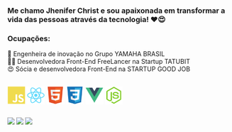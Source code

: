 ### Me chamo Jhenifer Christ e sou apaixonada em transformar a vida das pessoas através da tecnologia! ❤😍

### Ocupações:

 🔭 Engenheira de inovação no Grupo YAMAHA BRASIL<br>
 🐱‍👤 Desenvolvedora Front-End FreeLancer na Startup TATUBIT <br>
 😍 Sócia e desenvolvedora Front-End na STARTUP GOOD JOB<br>

 
  <div style="display: inline_block"><br>
  <img align="center" alt="Jheni-Js" height="40" width="40" src="https://raw.githubusercontent.com/devicons/devicon/master/icons/javascript/javascript-plain.svg">
  <img align="center" alt="Jheni-React" height="40" width="40" src="https://raw.githubusercontent.com/devicons/devicon/master/icons/react/react-original.svg">
  <img align="center" alt="Jheni-HTML" height="40" width="40" src="https://raw.githubusercontent.com/devicons/devicon/master/icons/html5/html5-original.svg">
  <img align="center" alt="Jheni-CSS" height="40" width="40" src="https://raw.githubusercontent.com/devicons/devicon/master/icons/css3/css3-original.svg">
  <img align="center" alt="Jheni-VueJs" height="40" width="40" src="https://github.com/devicons/devicon/blob/master/icons/vuejs/vuejs-original.svg">
  <img align="center" alt="Jheni-nodeJs" height="40" width="40" src="https://github.com/devicons/devicon/blob/master/icons/nodejs/nodejs-original.svg">
  </div>
  
  ##

  
  <div> 
  <a href="https://instagram.com/jheniferchrist" target="_blank"><img src="https://img.shields.io/badge/-Instagram-%23E4405F?style=for-the-badge&logo=instagram&logoColor=white" target="_blank"></a>
  <a href = "mailto:jheniferchrist.95@gmail.com"><img src="https://img.shields.io/badge/-Gmail-%23333?style=for-the-badge&logo=gmail&logoColor=white" target="_blank"></a>
  <a href="https://www.linkedin.com/in/jjheniferchrist/" target="_blank"><img src="https://img.shields.io/badge/-LinkedIn-%230077B5?style=for-the-badge&logo=linkedin&logoColor=white" target="_blank"></a> 
    </div>
  
